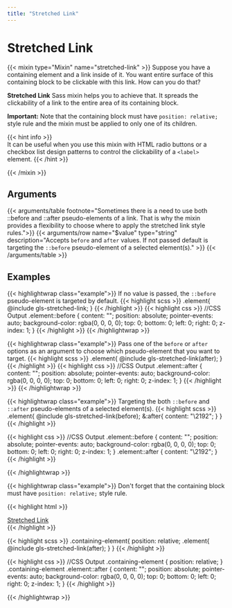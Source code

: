 ```yaml
---
title: "Stretched Link"
---
```


# Stretched Link

{{< mixin type="Mixin" name="stretched-link" >}}
Suppose you have a containing element and a link inside of it. You want entire surface of this containing block to be clickable with this link. How can you do that?

**Stretched Link** Sass mixin helps you to achieve that. It spreads the clickability of a link to the entire area of its containing block. 

**Important:** Note that the containing block must have `position: relative;` style rule and the mixin must be applied to only one of its children.

{{< hint info >}}  
It can be useful when you use this mixin with HTML radio buttons or a checkbox list design patterns to control the clickability of a `<label>` element.
{{< /hint >}}

{{< /mixin >}}

## Arguments

{{< arguments/table footnote="Sometimes there is a need to use both ::before and ::after pseudo-elements of a link. That is why the mixin provides a flexibility to choose where to apply the stretched link style rules.">}}
    {{< arguments/row name="$value" type="string" description="Accepts `before` and `after` values. If not passed default is targeting the `::before` pseudo-element of a selected element(s)." >}}
{{< /arguments/table >}}

## Examples

{{< highlightwrap class="example">}}
If no value is passed, the `::before` pseudo-element is targeted by default.
{{< highlight scss >}}
.element{
    @include gls-stretched-link;
}
{{< /highlight >}}
{{< highlight css >}}
//CSS Output
.element::before {
    content: "";
    position: absolute;
    pointer-events: auto;
    background-color: rgba(0, 0, 0, 0);
    top: 0;
    bottom: 0;
    left: 0;
    right: 0;
    z-index: 1;
}
{{< /highlight >}}
{{< /highlightwrap >}}

{{< highlightwrap class="example">}}
Pass one of the `before` or `after` options as an argument to choose which pseudo-element that you want to target. 
{{< highlight scss >}}
.element{
    @include gls-stretched-link(after);
}
{{< /highlight >}}
{{< highlight css >}}
//CSS Output
.element::after {
    content: "";
    position: absolute;
    pointer-events: auto;
    background-color: rgba(0, 0, 0, 0);
    top: 0;
    bottom: 0;
    left: 0;
    right: 0;
    z-index: 1;
}
{{< /highlight >}}
{{< /highlightwrap >}}


{{< highlightwrap class="example">}}
Targeting the both `::before` and `::after` pseudo-elements of a selected element(s).
{{< highlight scss >}}
.element{
    @include gls-stretched-link(before);
    &:after{
        content: "\2192";
    }
}
{{< /highlight >}}

{{< highlight css >}}
//CSS Output
.element::before {
    content: "";
    position: absolute;
    pointer-events: auto;
    background-color: rgba(0, 0, 0, 0);
    top: 0;
    bottom: 0;
    left: 0;
    right: 0;
    z-index: 1;
}
.element::after {
    content: "\2192";
}
{{< /highlight >}}

{{< /highlightwrap >}}

{{< highlightwrap class="example">}}
Don't forget that the containing block must have `position: relative;` style rule.

{{< highlight html >}}
<div class="containing-element">
    <a class="element" href="https://sample-site.com/">Stretched Link</a>
</div>
{{< /highlight >}}

{{< highlight scss >}}
.containing-element{
    position: relative;
    .element{
        @include gls-stretched-link(after);
    }
}
{{< /highlight >}}

{{< highlight css >}}
//CSS Output
.containing-element {
    position: relative;
}
.containing-element .element::after {
    content: "";
    position: absolute;
    pointer-events: auto;
    background-color: rgba(0, 0, 0, 0);
    top: 0;
    bottom: 0;
    left: 0;
    right: 0;
    z-index: 1;
}
{{< /highlight >}}

{{< /highlightwrap >}}